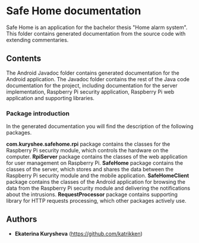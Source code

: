 # Safe Home documentation

Safe Home is an application for the bachelor thesis "Home alarm system". This folder contains generated documentation from the source code with extending commentaries.

## Contents

The Android Javadoc folder contains generated documentation for the Android application.
The Javadoc folder contains the rest of the Java code documentation for the project, including documentation for the server implementation, Raspberry Pi security application, Raspberry Pi web application and supporting libraries.

### Package introduction

In the generated documentation you will find the description of the following packages.

**com.kuryshee.safehome.rpi** package contains the classes for the Raspberry Pi security module, which controls the hardware on the computer.
**RpiServer** package contains the classes of the web application for user management on Raspberry Pi.
**SafeHome** package contains the classes of the server, which stores and shares the data between the Raspberry Pi security module and the mobile application.
**SafeHomeClient** package contains the classes of the Android application for browsing the data from the Raspberry Pi security module and delivering the notifications about the intrusions. 
**RequestProcessor** package contains supporting library for HTTP requests processing, which other packages actively use.

## Authors

* **Ekaterina Kurysheva** (https://github.com/katrikken)
